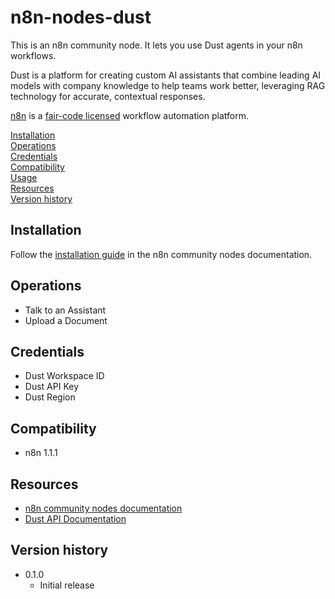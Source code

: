 # n8n-nodes-dust

This is an n8n community node. It lets you use Dust agents in your n8n workflows.

Dust is a platform for creating custom AI assistants that combine leading AI models with company knowledge to help teams work better, leveraging RAG technology for accurate, contextual responses.

[n8n](https://n8n.io/) is a [fair-code licensed](https://docs.n8n.io/reference/license/) workflow automation platform.

[Installation](#installation)  
[Operations](#operations)  
[Credentials](#credentials) <!-- delete if no auth needed -->  
[Compatibility](#compatibility)  
[Usage](#usage) <!-- delete if not using this section -->  
[Resources](#resources)  
[Version history](#version-history) <!-- delete if not using this section -->

## Installation

Follow the [installation guide](https://docs.n8n.io/integrations/community-nodes/installation/) in the n8n community nodes documentation.

## Operations

- Talk to an Assistant
- Upload a Document

## Credentials

- Dust Workspace ID
- Dust API Key
- Dust Region

## Compatibility

- n8n 1.1.1

## Resources

- [n8n community nodes documentation](https://docs.n8n.io/integrations/community-nodes/)
- [Dust API Documentation](https://docs.dust.tt/reference/api)

## Version history

- 0.1.0
  - Initial release
